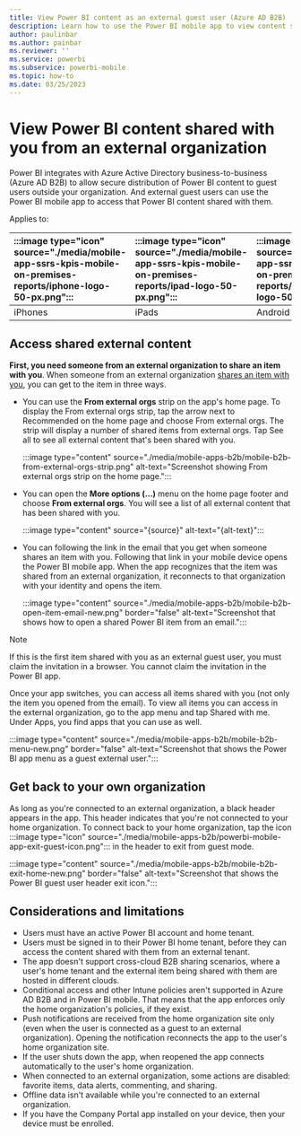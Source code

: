 ```yaml
---
title: View Power BI content as an external guest user (Azure AD B2B)
description: Learn how to use the Power BI mobile app to view content shared with you from an external organization.
author: paulinbar
ms.author: painbar
ms.reviewer: ''
ms.service: powerbi
ms.subservice: powerbi-mobile
ms.topic: how-to
ms.date: 03/25/2023
---
```


# View Power BI content shared with you from an external organization

Power BI integrates with Azure Active Directory business-to-business (Azure AD B2B) to allow secure distribution of Power BI content to guest users outside your organization. And external guest users can use the Power BI mobile app to access that Power BI content shared with them.

Applies to:

| :::image type="icon" source="./media/mobile-app-ssrs-kpis-mobile-on-premises-reports/iphone-logo-50-px.png"::: | :::image type="icon" source="./media/mobile-app-ssrs-kpis-mobile-on-premises-reports/ipad-logo-50-px.png"::: | :::image type="icon" source="./media/mobile-app-ssrs-kpis-mobile-on-premises-reports/android-phone-logo-50-px.png"::: | :::image type="icon" source="./media/mobile-app-ssrs-kpis-mobile-on-premises-reports/android-tablet-logo-50-px.png"::: |
|:--- |:--- |:--- |:--- |
|iPhones |iPads |Android phones |Android tablets |

## Access shared external content

**First, you need someone from an external organization to share an item with you**. When someone from an external organization [shares an item with you](../../collaborate-share/service-share-dashboards.md), you can get to the item in three ways.

* You can use the **From external orgs** strip on the app's home page. To display the From external orgs strip, tap the arrow next to Recommended on the home page and choose From external orgs. The strip will display a number of shared items from external orgs. Tap See all to see all external content that's been shared with you.

    :::image type="content" source="./media/mobile-apps-b2b/mobile-b2b-from-external-orgs-strip.png" alt-text="Screenshot showing From external orgs strip on the home page.":::

* You can open the **More options (...)** menu on the home page footer and choose **From external orgs**. You will see a list of all external content that has been shared with you.

    :::image type="content" source="{source}" alt-text="{alt-text}":::

* You can following the link in the email that you get when someone shares an item with you. Following that link in your mobile device opens the Power BI mobile app. When the app recognizes that the item was shared from an external organization, it reconnects to that organization with your identity and opens the item.

    :::image type="content" source="./media/mobile-apps-b2b/mobile-b2b-open-item-email-new.png" border="false" alt-text="Screenshot that shows how to open a shared Power BI item from an email.":::

> [!NOTE]
> If this is the first item shared with you as an external guest user, you must claim the invitation in a browser. You cannot claim the invitation in the Power BI app.

Once your app switches, you can access all items shared with you (not only the item you opened from the email). To view all items you can access in the external organization, go to the app menu and tap Shared with me. Under Apps, you find apps that you can use as well.

:::image type="content" source="./media/mobile-apps-b2b/mobile-b2b-menu-new.png" border="false" alt-text="Screenshot that shows the Power BI app menu as a guest external user.":::

## Get back to your own organization

As long as you're connected to an external organization, a black header appears in the app. This header indicates that you're not connected to your home organization. To connect back to your home organization, tap the icon :::image type="icon" source="./media/mobile-apps-b2b/powerbi-mobile-app-exit-guest-icon.png":::  in the header to exit from guest mode.

:::image type="content" source="./media/mobile-apps-b2b/mobile-b2b-exit-home-new.png" border="false" alt-text="Screenshot that shows the Power BI guest user header exit icon.":::

## Considerations and limitations

- Users must have an active Power BI account and home tenant.
- Users must be signed in to their Power BI home tenant, before they can access the content shared with them from an external tenant.
- The app doesn't support cross-cloud B2B sharing scenarios, where a user's home tenant and the external item being shared with them are hosted in different clouds.
- Conditional access and other Intune policies aren't supported in Azure AD B2B and in Power BI mobile. That means that the app enforces only the home organization's policies, if they exist.
- Push notifications are received from the home organization site only (even when the user is connected as a guest to an external organization). Opening the notification reconnects the app to the user's home organization site.
- If the user shuts down the app, when reopened the app connects automatically to the user's home organization.
- When connected to an external organization, some actions are disabled: favorite items, data alerts, commenting, and sharing.
- Offline data isn't available while you're connected to an external organization.
- If you have the Company Portal app installed on your device, then your device must be enrolled.
